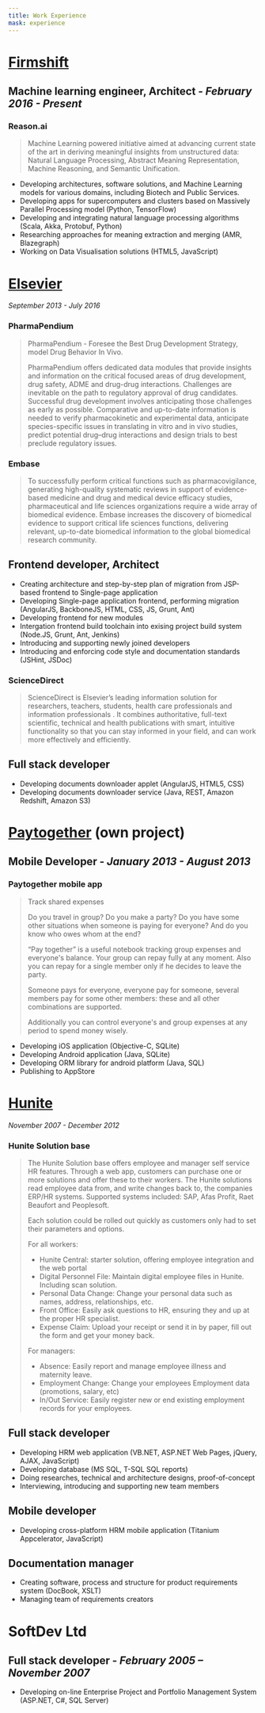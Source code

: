 ```yaml
---
title: Work Experience
mask: experience
---
```



[Firmshift](http://firmshift.com/)
==================================
Machine learning engineer, Architect - *February 2016 - Present*
------------------------------------

### Reason.ai ###
>	Machine Learning powered initiative aimed at advancing current state of the art in deriving meaningful insights from unstructured data: 
>	Natural Language Processing, Abstract Meaning Representation, Machine Reasoning, and Semantic Unification.


* Developing architectures, software solutions, and Machine Learning models for various domains, including Biotech and Public Services.
* Developing apps for supercomputers and clusters based on Massively Parallel Processing model (Python, TensorFlow)
* Developing and integrating natural language processing algorithms (Scala, Akka, Protobuf, Python)
* Researching approaches for meaning extraction and merging (AMR, Blazegraph)
* Working on Data Visualisation solutions (HTML5, JavaScript)









[Elsevier](https://www.elsevier.com/)
=====================================
*September 2013 - July 2016*

### PharmaPendium ###
>	PharmaPendium - Foresee the Best Drug Development Strategy, model Drug Behavior In Vivo.
>
>	PharmaPendium offers dedicated data modules that provide insights and information on the critical focused areas of 
>	drug development, drug safety, ADME and drug-drug interactions.
>	Challenges are inevitable on the path to regulatory approval of drug candidates. Successful drug development 
>	involves anticipating those challenges as early as possible. Comparative and up-to-date information is needed 
>	to verify pharmacokinetic and experimental data, anticipate species-specific issues in translating in vitro 
>	and in vivo studies, predict potential drug–drug interactions and design trials to best preclude regulatory issues.

### Embase ###
>	To successfully perform critical functions such as pharmacovigilance, generating high-quality systematic reviews 
>	in support of evidence-based medicine and drug and medical device efficacy studies, pharmaceutical and life 
>	sciences organizations require a wide array of biomedical evidence. Embase increases the discovery of biomedical 
>	evidence to support critical life sciences functions, delivering relevant, up-to-date biomedical information to 
>	the global biomedical research community.
  
Frontend developer, Architect
-----------------------------
* Creating architecture and step-by-step plan of migration from JSP-based frontend to Single-page application
* Developing Single-page application frontend, performing migration (AngularJS, BackboneJS, HTML, CSS, JS, Grunt, Ant)
* Developing frontend for new modules 
* Intergation frontend build toolchain into exising project build system (Node.JS, Grunt, Ant, Jenkins)
* Introducing and supporting newly joined developers
* Introducing and enforcing code style and documentation standards (JSHint, JSDoc)


### ScienceDirect ###
>	ScienceDirect is Elsevier’s leading information solution for researchers, teachers, 
>	students, health care professionals and information professionals . It combines authoritative, 
>	full-text scientific, technical and health publications with smart, intuitive functionality 
>	so that you can stay informed in your field, and can work more effectively and efficiently.


Full stack developer
-------------------
* Developing documents downloader applet (AngularJS, HTML5, CSS)	  
* Developing documents downloader service (Java, REST, Amazon Redshift, Amazon S3)









[Paytogether](http://projects.zubr.me/wiki/Paytogether) (own project)
=====================================================================
Mobile Developer - *January 2013 - August 2013*
-----------------------------------------------

### Paytogether mobile app ###

>	Track shared expenses
>	
>	Do you travel in group? Do you make a party? Do you have some other situations when someone is paying for everyone? And do you know 
>	who owes whom at the end?
>	
>	“Pay together” is a useful notebook tracking group expenses and everyone's balance. Your group can repay fully at any moment. 
>	Also you can repay for a single member only if he decides to leave the party.
>	
>	Someone pays for everyone, everyone pay for someone, several members pay for some other members: these and 
>	all other combinations are supported.
>	
>	Additionally you can control everyone's and group expenses at any period to spend money wisely. 
  
* Developing iOS application (Objective-C, SQLite)
* Developing Android application (Java, SQLite)
* Developing ORM library for android platform (Java, SQL)
* Publishing to AppStore









[Hunite](https://www.linkedin.com/company/63632)
================================================
*November 2007 - December 2012*


### Hunite Solution base ###
>	The Hunite Solution base offers employee and manager self service HR features. 
>	Through a web app, customers can purchase one or more solutions 
>	and offer these to their workers. The Hunite solutions read employee data from, and write changes back to, the companies ERP/HR systems. 
>	Supported systems included: SAP, Afas Profit, Raet Beaufort and Peoplesoft.
>	
>	Each solution could be rolled out quickly as customers only had to set their parameters and options.
>	
>	For all workers:
>	* Hunite Central: starter solution, offering employee integration and the web portal
>	* Digital Personnel File: Maintain digital employee files in Hunite. Including scan solution.
>	* Personal Data Change: Change your personal data such as names, address, relationships, etc.
>	* Front Office: Easily ask questions to HR, ensuring they and up at the proper HR specialist.
>	* Expense Claim: Upload your receipt or send it in by paper, fill out the form and get your money back.
>	
>	
>	For managers:
>	* Absence: Easily report and manage employee illness and maternity leave.
>	* Employment Change: Change your employees Employment data (promotions, salary, etc)
>	* In/Out Service: Easily register new or end existing employment records for your employees.

Full stack developer
--------------------
* Developing HRM web application (VB.NET, ASP.NET Web Pages, jQuery, AJAX, JavaScript)
* Developing database (MS SQL, T-SQL SQL reports)
* Doing researches, technical and architecture designs, proof-of-concept 
* Interviewing, introducing and supporting new team members

Mobile developer
--------------------
* Developing cross-platform HRM mobile application (Titanium Appcelerator, JavaScript)

Documentation manager
--------------------
* Creating software, process and structure for product requirements system (DocBook, XSLT)
* Managing team of requirements creators







SoftDev Ltd
===========
Full stack developer - *February 2005 – November 2007*
------------------------------------------------------

* Developing on-line Enterprise Project and Portfolio Management System (ASP.NET, C#, SQL Server)


